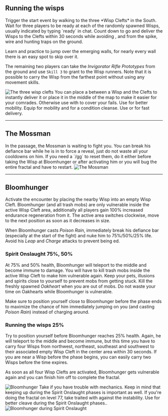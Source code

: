 ## Running the wisps
<Grid>
<Row>
<Column>
Trigger the start event by walking to the three *Wisp Clefts* in the South. Wait for three players to be ready at each of the randomly spawned Wisps, usually indicated by typing `ready` in chat. Count down to go and deliver the Wisps to the Clefts within 30 seconds while avoiding <Condition name="stun"/>, <Condition name="immobile"/> and <Condition name="crippled"/> from the spike, wire and hunting traps on the ground.

Learn and practice to jump over the emerging walls, for nearly every wall there is an easy spot to skip over it.

The remaining two players can take the *Invigorator Rifle Prototypes* from the ground and use `Skill 3` to grant <Boon name="stability"/> to the Wisp runners. Note that it is possible to carry the Wisp from the farthest point without using any movement skills.
</Column>

<Column width="6" compact>
<Image src="fractals/swampland/images/the_three_wisp_clefts.jpg" title="The three wisp clefts" compact/>
</Column>
</Row>
</Grid>

<Tips>
    <Tip specialization="chronomancer">You can place a <Skill id="10197"/> between a Wisp and the Clefts to instantly deliver it or place it in the middle of the map to make it easier for your comrades. Otherwise use <Skill id="10200"/> with <Skill id="29578"/> to cover your fails.</Tip>
    <Tip specialization="warrior">Use <Skill id="14516"/> for better mobility.</Tip>
    <Tip specialization="weaver">Equip <Skill id="5536"/> for mobility and <Skill id="5507"/> for a condition cleanse.</Tip>
    <Tip specialization="thief">Use <Skill id="13038"/> or <Skill id="13002"/> for fast delivery.</Tip>
</Tips>

---

## <Boss/> The Mossman
<Grid>
<Column>
In the passage, the Mossman is waiting to fight you. You can break his defiance bar while he is in <Effect name="stealth"/> to force a reveal, just do not waste all your cooldowns on him. If you need a `/gg` to reset them, do it either before taking the Wisp at Bloomhunger or after activating him or you will bug the entire fractal and have to restart.
</Column>
<Column width="6" compact>
<Image src="fractals/swampland/images/the_mossman.jpg" title="The Mossman" compact/>
</Column>
</Grid>

---

## <Boss red/> Bloomhunger
<Grid>
<Column>
Activate the encounter by placing the nearby Wisp into an empty Wisp Cleft. Bloomhunger (and all trash mobs) are only vulnerable inside the active Wisp Cleft area, additionally all players gain 100% increased endurance regeneration from it. The active area switches clockwise, move to the next position as soon as it decreases in size.

When Bloomhunger casts *Poison Rain*, immediately break his defiance bar (especially at the start of the fight) and nuke him to 75%/50%/25% life. Avoid his *Leap* and *Charge* attacks to prevent being <Control name="knockdown"/>ed.

### Spirit Onslaught <Label>75%, 50%</Label>
At 75% and 50% health, Bloomhunger will teleport to the middle and become immune to damage. You will have to kill trash mobs inside the active Wisp Cleft to make him vulnerable again. Keep your pets, illusions and spirits close to yourself to prevent mobs from getting stuck. Kill the freshly spawned *Oakheart* when you are out of mobs. Do not waste your time on Oakhearts while Bloomhunger is vulnerable.

Make sure to position yourself close to Bloomhunger before the phase ends to maximize the chance of him immediately jumping on you (and casting *Poison Rain*) instead of charging around.

### Running the wisps <Label>25%</Label>
Try to position yourself before Bloomhunger reaches 25% health. Again, he will teleport to the middle and become immune, but this time you have to carry four Wisps from northwest, northeast, southeast and southwest to their associated empty Wisp Cleft in the center area within 30 seconds. If you are near a Wisp before the phase begins, you can easily carry two Wisps before the time expires.

As soon as all four Wisp Clefts are activated, Bloomhunger gets vulnerable again and you can finish him off to complete the fractal.
</Column>

<Column width="6" compact>
<Image src="fractals/swampland/images/bloomhunger.jpg" title="Bloomhunger" compact/>
<Tips>
    <Tip specialization="chronomancer">Take <Skill id="29526"/> if you have trouble with mechanics. Keep in mind that keeping up <Boon name="quickness"/> during the Spirit Onslaught phases is important as well.</Tip>
    <Tip specialization="ranger">If you're doing the fractal on level 77, take <Skill id="12489"/> traited with <Trait id="1075"/> against the <Instability name="Afflicted"/> instability.</Tip>
    <Tip specialization="weaver">Use <Skill id="22572"/> for better cleave during the Spirit Onslaught phases..</Tip>
</Tips>
</Column>
</Grid>

<Image src="fractals/swampland/images/bloomhunger_spirit_onslaught.jpg" title="Bloomhunger during Spirit Onslaught"/>
